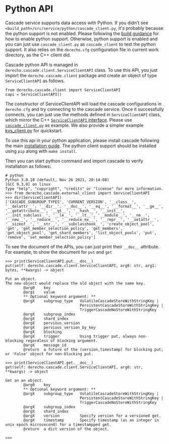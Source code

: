 # Python API
Cascade service supports data access with Python. If you didn't see `<build_path>/src/service/python/cascade_client.py`, it's probably because the python support is not enabled. Please following the [build  guidance](../../../README.md#build-cascade) for how to enable python support. Otherwise, python support is enabled and you can just use `cascade_client.py` as `cascade_client` to test the python support. It also relies on the `derecho.cfg` configuration file in current work directory, as the C++ client did.
 
 Cascade python API is managed in `derecho.cascade.client.ServiceClientAPI` class. To use this API, you just import the `derecho.cascade.client` package and create an object of type `ServiceClientAPI` as follows.
 ```
 from derecho.cascade.client import ServiceClientAPI
 capi = ServiceClientAPI()
 ```
 The constructor of ServiceClientAPI will load the cascade configurations in `derecho.cfg` and try connecting to the cascade service. Once it successfully connects, you can just use the methods defined in `ServiceClientAPI` class, which mirror the C++ [`ServiceClientAPI` interface](../../../include/cascade/service.hpp#L188). Please use [`cascade_client.py`](cascade_client.py) as example. We also provide a simpler example [kvs_client.py](../../applications/standalone/kvs_client/kvs_client.py) for quickstart.
 
 To use this api in your python application, please install cascade following the main [installation guide](../../../README.md#installation). The python client support should be installed using `pip` along with `make install`.
 
 Then you can start python command and import cascade to verify installation as follows:
 ```
# python
Python 3.8.10 (default, Nov 26 2021, 20:14:08) 
[GCC 9.3.0] on linux
Type "help", "copyright", "credits" or "license" for more information.
>>> from derecho.cascade.external_client import ServiceClientAPI
>>> dir(ServiceClientAPI)
['CASCADE_SUBGROUP_TYPES', 'CURRENT_VERSION', '__class__', '__delattr__', '__dir__', '__doc__', '__eq__', '__format__', '__ge__', '__getattribute__', '__gt__', '__hash__', '__init__', '__init_subclass__', '__le__', '__lt__', '__module__', '__ne__', '__new__', '__reduce__', '__reduce_ex__', '__repr__', '__setattr__', '__sizeof__', '__str__', '__subclasshook__', 'create_object_pool', 'get', 'get_member_selection_policy', 'get_members', 'get_object_pool', 'get_shard_members', 'list_object_pools', 'put', 'remove', 'set_member_selection_policy']
```
To see the document of the APIs, you can just print their `__doc__` attribute. For example, to show the document for `put` and `get`
```
>>> print(ServiceClientAPI.put.__doc__)
put(self: derecho.cascade.client.ServiceClientAPI, arg0: str, arg1: bytes, **kwargs) -> object

Put an object. 
The new object would replace the old object with the same key.
        @arg0    key 
        @arg1    value 
        ** Optional keyword argument: ** 
        @argX    subgroup_type   VolatileCascadeStoreWithStringKey | 
                                 PersistentCascadeStoreWithStringKey | 
                                 TriggerCascadeNoStoreWithStringKey 
        @argX    subgroup_index  
        @argX    shard_index     
        @argX    pervious_version        
        @argX    pervious_version_by_key 
        @argX    blocking 
        @argX    trigger         Using trigger put, always non-blocking regardless of blocking argument.
        @argX    message_id 
        @return  a future of the (version,timestamp) for blocking put; or 'False' object for non-blocking put.

>>> print(ServiceClientAPI.get.__doc__)
get(self: derecho.cascade.client.ServiceClientAPI, arg0: str, **kwargs) -> object

Get an an object. 
        @arg0    key 
        ** Optional keyword argument: ** 
        @argX    subgroup_type   VolatileCascadeStoreWithStringKey | 
                                 PersistentCascadeStoreWithStringKey | 
                                 TriggerCascadeNoStoreWithStringKey 
        @argX    subgroup_index  
        @argX    shard_index     
        @argX    version         Specify version for a versioned get.
        @argX    timestamp       Specify timestamp (as an integer in unix epoch microsecond) for a timestampped get.
        @return  a dict version of the object.

>>> 
```
